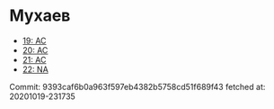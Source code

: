 # Мухаев
- [19: AC](19.md)
- [20: AC](20.md)
- [21: AC](21.md)
- [22: NA](22.md)

Commit: 9393caf6b0a963f597eb4382b5758cd51f689f43
 fetched at: 20201019-231735
